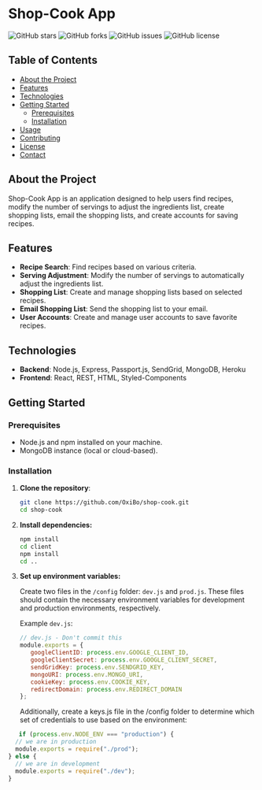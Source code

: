 # Shop-Cook App

![GitHub stars](https://img.shields.io/github/stars/OxiBo/shop-cook)
![GitHub forks](https://img.shields.io/github/forks/OxiBo/shop-cook)
![GitHub issues](https://img.shields.io/github/issues/OxiBo/shop-cook)
![GitHub license](https://img.shields.io/github/license/OxiBo/shop-cook)

## Table of Contents

- [About the Project](#about-the-project)
- [Features](#features)
- [Technologies](#technologies)
- [Getting Started](#getting-started)
  - [Prerequisites](#prerequisites)
  - [Installation](#installation)
- [Usage](#usage)
- [Contributing](#contributing)
- [License](#license)
- [Contact](#contact)

## About the Project

Shop-Cook App is an application designed to help users find recipes, modify the number of servings to adjust the ingredients list, create shopping lists, email the shopping lists, and create accounts for saving recipes.

## Features

- **Recipe Search**: Find recipes based on various criteria.
- **Serving Adjustment**: Modify the number of servings to automatically adjust the ingredients list.
- **Shopping List**: Create and manage shopping lists based on selected recipes.
- **Email Shopping List**: Send the shopping list to your email.
- **User Accounts**: Create and manage user accounts to save favorite recipes.

## Technologies

- **Backend**: Node.js, Express, Passport.js, SendGrid, MongoDB, Heroku
- **Frontend**: React, REST, HTML, Styled-Components

## Getting Started

### Prerequisites

- Node.js and npm installed on your machine.
- MongoDB instance (local or cloud-based).

### Installation

1. **Clone the repository**:
   ```sh
   git clone https://github.com/OxiBo/shop-cook.git
   cd shop-cook

2. **Install dependencies:**

    ```sh
    npm install 
    cd client
    npm install
    cd ..
    ```
3. **Set up environment variables:**

   Create two files in the `/config` folder: `dev.js` and `prod.js`. These files should contain the necessary environment variables for development and production environments, respectively.

   Example `dev.js`:
   ```js
   // dev.js - Don't commit this
   module.exports = {
      googleClientID: process.env.GOOGLE_CLIENT_ID,
      googleClientSecret: process.env.GOOGLE_CLIENT_SECRET,
      sendGridKey: process.env.SENDGRID_KEY,
      mongoURI: process.env.MONGO_URI,
      cookieKey: process.env.COOKIE_KEY,
      redirectDomain: process.env.REDIRECT_DOMAIN
   };
   ```

   Additionally, create a keys.js file in the /config folder to determine which set of credentials to use based on the environment:
```js
   if (process.env.NODE_ENV === "production") {
  // we are in production
  module.exports = require("./prod");
} else {
  // we are in development
  module.exports = require("./dev");
}
```